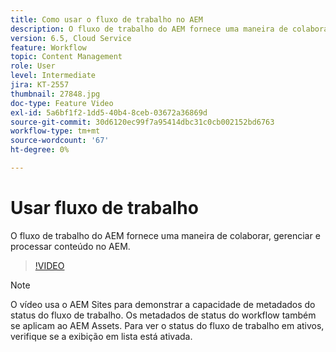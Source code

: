 ```yaml
---
title: Como usar o fluxo de trabalho no AEM
description: O fluxo de trabalho do AEM fornece uma maneira de colaborar, gerenciar e processar conteúdo no AEM.
version: 6.5, Cloud Service
feature: Workflow
topic: Content Management
role: User
level: Intermediate
jira: KT-2557
thumbnail: 27848.jpg
doc-type: Feature Video
exl-id: 5a6bf1f2-1dd5-40b4-8ceb-03672a36869d
source-git-commit: 30d6120ec99f7a95414dbc31c0cb002152bd6763
workflow-type: tm+mt
source-wordcount: '67'
ht-degree: 0%

---
```


# Usar fluxo de trabalho

O fluxo de trabalho do AEM fornece uma maneira de colaborar, gerenciar e processar conteúdo no AEM.

>[!VIDEO](https://video.tv.adobe.com/v/27848?quality=12&learn=on)

>[!NOTE]
>
> O vídeo usa o AEM Sites para demonstrar a capacidade de metadados do status do fluxo de trabalho. Os metadados de status do workflow também se aplicam ao AEM Assets. Para ver o status do fluxo de trabalho em ativos, verifique se a exibição em lista está ativada.
